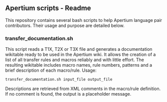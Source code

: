 ## Apertium scripts - Readme

This repository contains several bash scripts to help Apertium language pair contributors. Their usage and purpose are detailed below.

### transfer_documentation.sh

This script reads a T1X, T2X or T3X file and generates a documentation wikitable ready to be used in the Apertium wiki. It allows the creation of a list of all transfer rules and macros reliably and with little effort. The resulting wikitable includes macro names, rule numbers, patterns and a brief description of each macro/rule. Usage:
```
transfer_documentation.sh input_file output_file
```
Descriptions are retrieved from XML comments in the macro/rule definition. If no comment is found, the output is a placeholder message.
